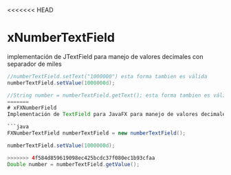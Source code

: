 <<<<<<< HEAD
# xNumberTextField
implementación de JTextField para manejo de valores decimales con separador de miles

```java
//numberTextField.setText("1000000") esta forma tambien es válida
numberTextField.setValue(1000000d);	

//String number = numberTextField.getText(); esta forma tambien es válida
=======
# xFXNumberField
Implementación de TextField para JavaFX para manejo de valores decimales con separador de miles

```java
FXNumberTextField numberTextField = new numberTextField();

numberTextField.setValue(1000000d);	

>>>>>>> 4f584d859619098ec425bcdc37f080ec1b93cfaa
Double number = numberTextField.getValue();
```
